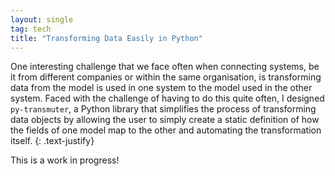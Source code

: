 ```yaml
---
layout: single
tag: tech
title: "Transforming Data Easily in Python"
---
```


One interesting challenge that we face often when connecting systems, be it from different companies or within the same organisation, is transforming data from the model is used in one system to the model used in the other system. Faced with the challenge of having to do this quite often,
I designed `py-transmuter`, a Python library that simplifies the process of transforming data objects by allowing the user to simply create a static definition of how the fields of one model map to the other and automating the transformation itself.
{: .text-justify}

This is a work in progress!